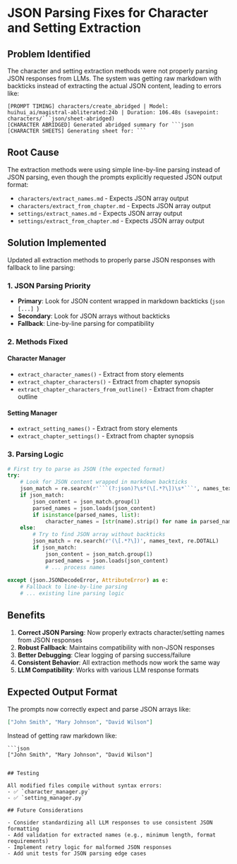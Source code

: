 # JSON Parsing Fixes for Character and Setting Extraction

## Problem Identified

The character and setting extraction methods were not properly parsing JSON responses from LLMs. The system was getting raw markdown with backticks instead of extracting the actual JSON content, leading to errors like:

```
[PROMPT TIMING] characters/create_abridged | Model: huihui_ai/magistral-abliterated:24b | Duration: 106.48s (savepoint: characters/```json/sheet-abridged)
[CHARACTER ABRIDGED] Generated abridged summary for ```json
[CHARACTER SHEETS] Generating sheet for: ```
```

## Root Cause

The extraction methods were using simple line-by-line parsing instead of JSON parsing, even though the prompts explicitly requested JSON output format:

- `characters/extract_names.md` - Expects JSON array output
- `characters/extract_from_chapter.md` - Expects JSON array output  
- `settings/extract_names.md` - Expects JSON array output
- `settings/extract_from_chapter.md` - Expects JSON array output

## Solution Implemented

Updated all extraction methods to properly parse JSON responses with fallback to line parsing:

### 1. JSON Parsing Priority
- **Primary**: Look for JSON content wrapped in markdown backticks (```json [...] ```)
- **Secondary**: Look for JSON arrays without backticks
- **Fallback**: Line-by-line parsing for compatibility

### 2. Methods Fixed

#### Character Manager
- `extract_character_names()` - Extract from story elements
- `extract_chapter_characters()` - Extract from chapter synopsis
- `extract_chapter_characters_from_outline()` - Extract from chapter outline

#### Setting Manager  
- `extract_setting_names()` - Extract from story elements
- `extract_chapter_settings()` - Extract from chapter synopsis

### 3. Parsing Logic

```python
# First try to parse as JSON (the expected format)
try:
    # Look for JSON content wrapped in markdown backticks
    json_match = re.search(r'```(?:json)?\s*(\[.*?\])\s*```', names_text, re.DOTALL)
    if json_match:
        json_content = json_match.group(1)
        parsed_names = json.loads(json_content)
        if isinstance(parsed_names, list):
            character_names = [str(name).strip() for name in parsed_names if name and str(name).strip()]
    else:
        # Try to find JSON array without backticks
        json_match = re.search(r'(\[.*?\])', names_text, re.DOTALL)
        if json_match:
            json_content = json_match.group(1)
            parsed_names = json.loads(json_content)
            # ... process names
            
except (json.JSONDecodeError, AttributeError) as e:
    # Fallback to line-by-line parsing
    # ... existing line parsing logic
```

## Benefits

1. **Correct JSON Parsing**: Now properly extracts character/setting names from JSON responses
2. **Robust Fallback**: Maintains compatibility with non-JSON responses
3. **Better Debugging**: Clear logging of parsing success/failure
4. **Consistent Behavior**: All extraction methods now work the same way
5. **LLM Compatibility**: Works with various LLM response formats

## Expected Output Format

The prompts now correctly expect and parse JSON arrays like:

```json
["John Smith", "Mary Johnson", "David Wilson"]
```

Instead of getting raw markdown like:

```
```json
["John Smith", "Mary Johnson", "David Wilson"]
```
```

## Testing

All modified files compile without syntax errors:
- ✅ `character_manager.py`
- ✅ `setting_manager.py`

## Future Considerations

- Consider standardizing all LLM responses to use consistent JSON formatting
- Add validation for extracted names (e.g., minimum length, format requirements)
- Implement retry logic for malformed JSON responses
- Add unit tests for JSON parsing edge cases
